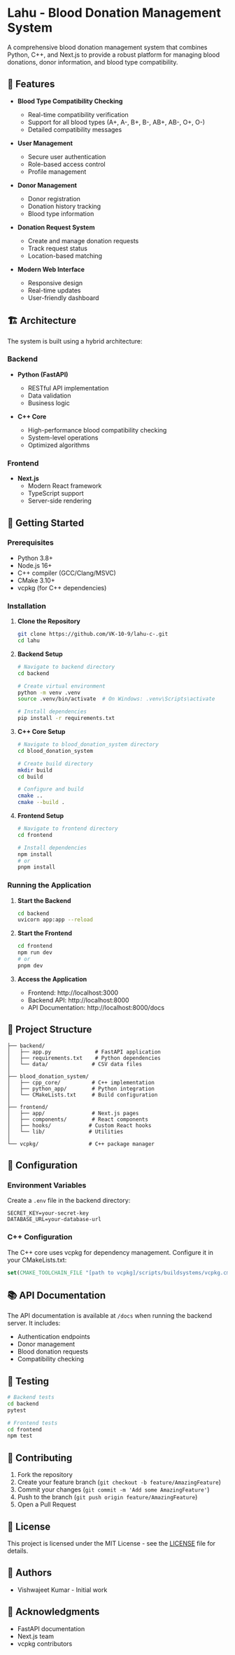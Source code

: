 # Lahu - Blood Donation Management System

A comprehensive blood donation management system that combines Python, C++, and Next.js to provide a robust platform for managing blood donations, donor information, and blood type compatibility.

## 🌟 Features

- **Blood Type Compatibility Checking**
  - Real-time compatibility verification
  - Support for all blood types (A+, A-, B+, B-, AB+, AB-, O+, O-)
  - Detailed compatibility messages

- **User Management**
  - Secure user authentication
  - Role-based access control
  - Profile management

- **Donor Management**
  - Donor registration
  - Donation history tracking
  - Blood type information

- **Donation Request System**
  - Create and manage donation requests
  - Track request status
  - Location-based matching

- **Modern Web Interface**
  - Responsive design
  - Real-time updates
  - User-friendly dashboard

## 🏗️ Architecture

The system is built using a hybrid architecture:

### Backend
- **Python (FastAPI)**
  - RESTful API implementation
  - Data validation
  - Business logic

- **C++ Core**
  - High-performance blood compatibility checking
  - System-level operations
  - Optimized algorithms

### Frontend
- **Next.js**
  - Modern React framework
  - TypeScript support
  - Server-side rendering

## 🚀 Getting Started

### Prerequisites

- Python 3.8+
- Node.js 16+
- C++ compiler (GCC/Clang/MSVC)
- CMake 3.10+
- vcpkg (for C++ dependencies)

### Installation

1. **Clone the Repository**
   ```bash
   git clone https://github.com/VK-10-9/lahu-c-.git
   cd lahu
   ```

2. **Backend Setup**
   ```bash
   # Navigate to backend directory
   cd backend

   # Create virtual environment
   python -m venv .venv
   source .venv/bin/activate  # On Windows: .venv\Scripts\activate

   # Install dependencies
   pip install -r requirements.txt
   ```

3. **C++ Core Setup**
   ```bash
   # Navigate to blood_donation_system directory
   cd blood_donation_system

   # Create build directory
   mkdir build
   cd build

   # Configure and build
   cmake ..
   cmake --build .
   ```

4. **Frontend Setup**
   ```bash
   # Navigate to frontend directory
   cd frontend

   # Install dependencies
   npm install
   # or
   pnpm install
   ```

### Running the Application

1. **Start the Backend**
   ```bash
   cd backend
   uvicorn app:app --reload
   ```

2. **Start the Frontend**
   ```bash
   cd frontend
   npm run dev
   # or
   pnpm dev
   ```

3. **Access the Application**
   - Frontend: http://localhost:3000
   - Backend API: http://localhost:8000
   - API Documentation: http://localhost:8000/docs

## 📁 Project Structure

```
├── backend/
│   ├── app.py              # FastAPI application
│   ├── requirements.txt    # Python dependencies
│   └── data/              # CSV data files
│
├── blood_donation_system/
│   ├── cpp_core/          # C++ implementation
│   ├── python_app/        # Python integration
│   └── CMakeLists.txt     # Build configuration
│
├── frontend/
│   ├── app/               # Next.js pages
│   ├── components/        # React components
│   ├── hooks/            # Custom React hooks
│   └── lib/              # Utilities
│
└── vcpkg/                # C++ package manager
```

## 🔧 Configuration

### Environment Variables

Create a `.env` file in the backend directory:

```env
SECRET_KEY=your-secret-key
DATABASE_URL=your-database-url
```

### C++ Configuration

The C++ core uses vcpkg for dependency management. Configure it in your CMakeLists.txt:

```cmake
set(CMAKE_TOOLCHAIN_FILE "[path to vcpkg]/scripts/buildsystems/vcpkg.cmake")
```

## 📚 API Documentation

The API documentation is available at `/docs` when running the backend server. It includes:

- Authentication endpoints
- Donor management
- Blood donation requests
- Compatibility checking

## 🧪 Testing

```bash
# Backend tests
cd backend
pytest

# Frontend tests
cd frontend
npm test
```

## 🤝 Contributing

1. Fork the repository
2. Create your feature branch (`git checkout -b feature/AmazingFeature`)
3. Commit your changes (`git commit -m 'Add some AmazingFeature'`)
4. Push to the branch (`git push origin feature/AmazingFeature`)
5. Open a Pull Request

## 📝 License

This project is licensed under the MIT License - see the [LICENSE](LICENSE) file for details.

## 👥 Authors

- Vishwajeet Kumar - Initial work

## 🙏 Acknowledgments

- FastAPI documentation
- Next.js team
- vcpkg contributors 